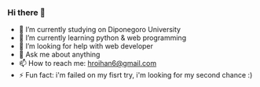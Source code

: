 ### Hi there 👋


- 🔭 I’m currently studying on Diponegoro University
- 🌱 I’m currently learning python & web programming
- 🤔 I’m looking for help with web developer
- 💬 Ask me about anything
- 📫 How to reach me: hroihan6@gmail.com
- ⚡ Fun fact: i'm failed on my fisrt try, i'm looking for my second chance :)

